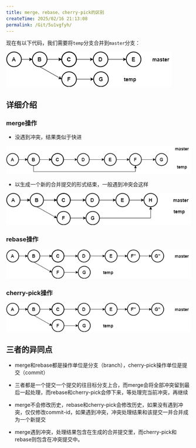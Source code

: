 ```yaml
---
title: merge、rebase、cherry-pick的区别
createTime: 2025/02/16 21:13:08
permalink: /Git/5u1vgfyh/
---
```


现在有以下代码，我们需要将`temp`分支合并到`master`分支：

![代码示意图](./assets/different.png)

## 详细介绍

### merge操作

- 没遇到冲突，结果类似于快进

![代码示意图](./assets/different1.png)

- 以生成一个新的合并提交的形式结束，一般遇到冲突会这样

![代码示意图](./assets/different2.png)

### rebase操作

![代码示意图](./assets/different3.png)

### cherry-pick操作

![代码示意图](./assets/different3.png)

## 三者的异同点

- merge和rebase都是操作单位是分支（branch），cherry-pick操作单位是提交（commit）

- 三者都是一个提交一个提交的往目标分支上合，而merge会将全部冲突留到最后一起处理，而rebase和cherry-pick会停下来，等处理完当前冲突，再继续

- merge不会修改历史，rebase和cherry-pick会修改历史，如果没有遇到冲突，仅仅修改commit-id，如果遇到冲突，冲突处理结果和该提交一并合并成为一个新提交

- merge遇到冲突，处理结果包含在生成的合并提交里，而cherry-pick和rebase则包含在冲突提交中。
